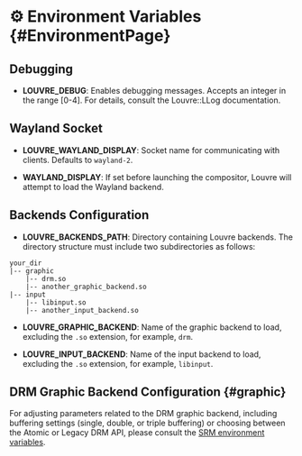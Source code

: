 # ⚙️ Environment Variables {#EnvironmentPage}

## Debugging

* **LOUVRE_DEBUG**: Enables debugging messages. Accepts an integer in the range [0-4]. For details, consult the Louvre::LLog documentation.

## Wayland Socket

* **LOUVRE_WAYLAND_DISPLAY**: Socket name for communicating with clients. Defaults to `wayland-2`.

* **WAYLAND_DISPLAY**: If set before launching the compositor, Louvre will attempt to load the Wayland backend.

## Backends Configuration

  - **LOUVRE_BACKENDS_PATH**: Directory containing Louvre backends. The directory structure must include two subdirectories as follows:

  ```
  your_dir
  |-- graphic
      |-- drm.so
      |-- another_graphic_backend.so
  |-- input
      |-- libinput.so
      |-- another_input_backend.so
  ```

  - **LOUVRE_GRAPHIC_BACKEND**: Name of the graphic backend to load, excluding the `.so` extension, for example, `drm`.

  - **LOUVRE_INPUT_BACKEND**: Name of the input backend to load, excluding the `.so` extension, for example, `libinput`.

## DRM Graphic Backend Configuration {#graphic}

For adjusting parameters related to the DRM graphic backend, including buffering settings (single, double, or triple buffering) or choosing between the Atomic or Legacy DRM API, please consult the [SRM environment variables](https://cuarzosoftware.github.io/SRM/md_md__envs.html).
